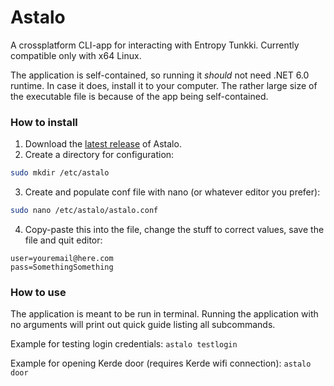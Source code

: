 # Astalo

A crossplatform CLI-app for interacting with Entropy Tunkki. Currently compatible only with x64 Linux.

The application is self-contained, so running it *should* not need .NET 6.0 runtime. In case it does, install it to your computer. The rather large size of the executable file is because of the app being self-contained.

### How to install
1. Download the [latest release](https://github.com/MURTOMAASORTAJA/Astalo/releases/download/best-release-so-far/astalo) of Astalo.
2. Create a directory for configuration:
```bash
sudo mkdir /etc/astalo
```
3. Create and populate conf file with nano (or whatever editor you prefer):
```bash
sudo nano /etc/astalo/astalo.conf
```
4. Copy-paste this into the file, change the stuff to correct values, save the file and quit editor:
```
user=youremail@here.com
pass=SomethingSomething
```

### How to use
The application is meant to be run in terminal.
Running the application with no arguments will print out quick guide listing all subcommands.

Example for testing login credentials:
`astalo testlogin`

Example for opening Kerde door (requires Kerde wifi connection):
`astalo door`
